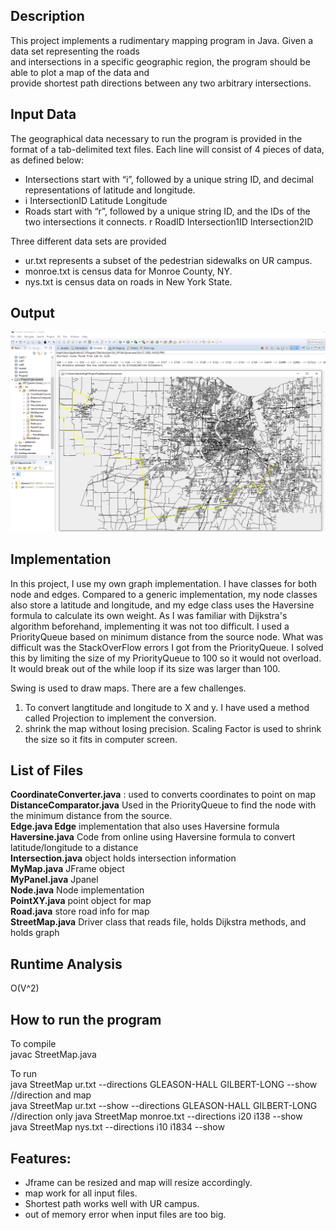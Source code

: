 
## Description 
This project implements a rudimentary mapping program in Java. Given a data set representing the roads  
and intersections in a specific geographic region, the program should be able to plot a map of the data and  
provide shortest path directions between any two arbitrary intersections.

## Input Data
The geographical data necessary to run the program is provided in the format of a tab-delimited text files.
Each line will consist of 4 pieces of data, as defined below:

* Intersections start with “i”, followed by a unique string ID, and decimal representations of latitude and longitude.
* i IntersectionID Latitude Longitude
* Roads start with “r”, followed by a unique string ID, and the IDs of the two intersections it connects.
r RoadID Intersection1ID Intersection2ID

 Three different data sets are provided 
 *  ur.txt represents a subset of the pedestrian sidewalks on UR campus. 
 *  monroe.txt is census data for Monroe County, NY.
 *  nys.txt is census data on roads in New York State.  
## Output 
![UR](images/monroe.PNG)

## Implementation
 
In this project, I use my own graph implementation. I have classes for both node and edges. Compared to a generic implementation, my
node classes also store a latitude and longitude, and my edge class uses the Haversine formula to calculate its own weight. As I was
familiar with Dijkstra's algorithm beforehand, implementing it was not too difficult. I used a PriorityQueue based on minimum distance
from the source node. What was difficult was the StackOverFlow errors I got from the PriorityQueue. I solved this by limiting the size of
my PriorityQueue to 100 so it would not overload. It would break out of the while loop if its size was larger than 100. 

Swing is used to draw maps. There are a few challenges.
  1. To convert langtitude and longitude to X and y. I have used a method called  Projection to implement the conversion. 
  2. shrink the map without losing precision.  Scaling Factor is used to shrink the size so it fits in computer screen.


## List of Files
**CoordinateConverter.java** :  used to converts coordinates to point on map  
**DistanceComparator.java** Used in the PriorityQueue to find the node with the minimum distance from the source.  
**Edge.java Edge** implementation that also uses Haversine formula
**Haversine.java** Code from online using Haversine formula to convert latitude/longitude to a distance  
**Intersection.java** object holds intersection information  
**MyMap.java** JFrame object  
**MyPanel.java**  Jpanel  
**Node.java** Node implementation  
**PointXY.java**  point object for map  
**Road.java**  store road info for map  
**StreetMap.java**  Driver class that reads file, holds Dijkstra methods, and holds graph  

## Runtime Analysis
O(V^2)

## How to run the program 
To compile  
   javac StreetMap.java    

To run  
java StreetMap ur.txt  --directions GLEASON-HALL GILBERT-LONG  --show                   //direction and map  
java StreetMap ur.txt  --show --directions GLEASON-HALL GILBERT-LONG                    //direction only
java StreetMap monroe.txt  --directions i20 i138 --show       
java StreetMap nys.txt  --directions i10 i1834 --show


## Features:  
* Jframe can be resized and map will resize accordingly. 
* map work for all input files.
* Shortest path works well with UR campus.
* out of memory error when input files are too big.
